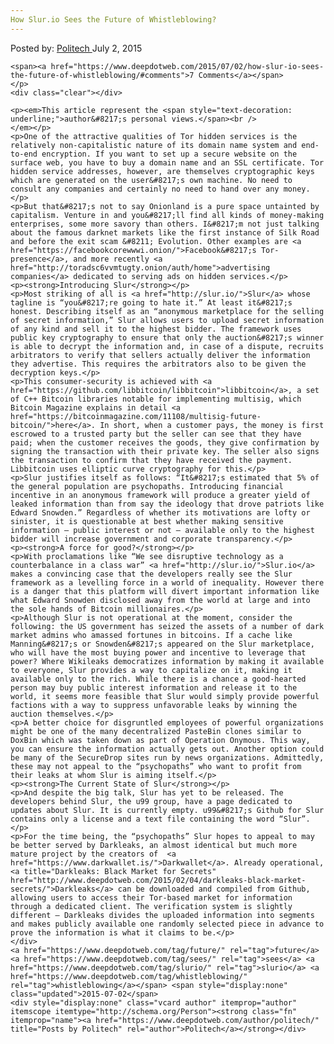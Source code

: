 ```yaml
---
How Slur.io Sees the Future of Whistleblowing?
---
```

<article class="post-listing post-9481 post type-post status-publish format-standard has-post-thumbnail hentry  tag-future tag-sees tag-slurio tag-whistleblowing">
    <div class="post-inner">
        <span>Posted by: <a href="https://www.deepdotweb.com/author/politech/" title="">Politech </a></span>
    <span>July 2, 2015</span>
    
    <span><a href="https://www.deepdotweb.com/2015/07/02/how-slur-io-sees-the-future-of-whistleblowing/#comments">7 Comments</a></span>
    </p>
    <div class="clear"></div>
    
    <p><em>This article represent the <span style="text-decoration: underline;">author&#8217;s personal views.</span><br />
    </em></p>
    <p>One of the attractive qualities of Tor hidden services is the relatively non-capitalistic nature of its domain name system and end-to-end encryption. If you want to set up a secure website on the surface web, you have to buy a domain name and an SSL certificate. Tor hidden service addresses, however, are themselves cryptographic keys which are generated on the user&#8217;s own machine. No need to consult any companies and certainly no need to hand over any money.</p>
    <p>But that&#8217;s not to say Onionland is a pure space untainted by capitalism. Venture in and you&#8217;ll find all kinds of money-making enterprises, some more savory than others. I&#8217;m not just talking about the famous darknet markets like the first instance of Silk Road and before the exit scam &#8211; Evolution. Other examples are <a href="https://facebookcorewwwi.onion/">Facebook&#8217;s Tor-presence</a>, and more recently <a href="http://toradsc6vvmtugty.onion/auth/home">advertising companies</a> dedicated to serving ads on hidden services.</p>
    <p><strong>Introducing Slur</strong></p>
    <p>Most striking of all is <a href="http://slur.io/">Slur</a> whose tagline is “you&#8217;re going to hate it.” At least it&#8217;s honest. Describing itself as an “anonymous marketplace for the selling of secret information,” Slur allows users to upload secret information of any kind and sell it to the highest bidder. The framework uses public key cryptography to ensure that only the auction&#8217;s winner is able to decrypt the information and, in case of a dispute, recruits arbitrators to verify that sellers actually deliver the information they advertise. This requires the arbitrators also to be given the decryption keys.</p>
    <p>This consumer-security is achieved with <a href="https://github.com/libbitcoin/libbitcoin">libbitcoin</a>, a set of C++ Bitcoin libraries notable for implementing multisig, which Bitcoin Magazine explains in detail <a href="https://bitcoinmagazine.com/11108/multisig-future-bitcoin/">here</a>. In short, when a customer pays, the money is first escrowed to a trusted party but the seller can see that they have paid; when the customer receives the goods, they give confirmation by signing the transaction with their private key. The seller also signs the transaction to confirm that they have received the payment. Libbitcoin uses elliptic curve cryptography for this.</p>
    <p>Slur justifies itself as follows: “It&#8217;s estimated that 5% of the general population are psychopaths. Introducing financial incentive in an anonymous framework will produce a greater yield of leaked information than from say the ideology that drove patriots like Edward Snowden.” Regardless of whether its motivations are lofty or sinister, it is questionable at best whether making sensitive information – public interest or not – available only to the highest bidder will increase government and corporate transparency.</p>
    <p><strong>A force for good?</strong></p>
    <p>With proclamations like “We see disruptive technology as a counterbalance in a class war” <a href="http://slur.io/">Slur.io</a> makes a convincing case that the developers really see the Slur framework as a levelling force in a world of inequality. However there is a danger that this platform will divert important information like what Edward Snowden disclosed away from the world at large and into the sole hands of Bitcoin millionaires.</p>
    <p>Although Slur is not operational at the moment, consider the following: the US government has seized the assets of a number of dark market admins who amassed fortunes in bitcoins. If a cache like Manning&#8217;s or Snowden&#8217;s appeared on the Slur marketplace, who will have the most buying power and incentive to leverage that power? Where Wikileaks democratizes information by making it available to everyone, Slur provides a way to capitalize on it, making it available only to the rich. While there is a chance a good-hearted person may buy public interest information and release it to the world, it seems more feasible that Slur would simply provide powerful factions with a way to suppress unfavorable leaks by winning the auction themselves.</p>
    <p>A better choice for disgruntled employees of powerful organizations might be one of the many decentralized PasteBin clones similar to DoxBin which was taken down as part of Operation Onymous. This way, you can ensure the information actually gets out. Another option could be many of the SecureDrop sites run by news organizations. Admittedly, these may not appeal to the “psychopaths” who want to profit from their leaks at whom Slur is aiming itself.</p>
    <p><strong>The Current State of Slur</strong></p>
    <p>And despite the big talk, Slur has yet to be released. The developers behind Slur, the u99 group, have a page dedicated to updates about Slur. It is currently empty. u99&#8217;s Github for Slur contains only a license and a text file containing the word “Slur”.</p>
    <p>For the time being, the “psychopaths” Slur hopes to appeal to may be better served by Darkleaks, an almost identical but much more mature project by the creators of  <a href="https://www.darkwallet.is/">Darkwallet</a>. Already operational, <a title="Darkleaks: Black Market for Secrets" href="http://www.deepdotweb.com/2015/02/04/darkleaks-black-market-secrets/">Darkleaks</a> can be downloaded and compiled from Github, allowing users to access their Tor-based market for information through a dedicated client. The verification system is slightly different – Darkleaks divides the uploaded information into segments and makes publicly available one randomly selected piece in advance to prove the information is what it claims to be.</p>
    </div>
    <a href="https://www.deepdotweb.com/tag/future/" rel="tag">future</a> <a href="https://www.deepdotweb.com/tag/sees/" rel="tag">sees</a> <a href="https://www.deepdotweb.com/tag/slurio/" rel="tag">slurio</a> <a href="https://www.deepdotweb.com/tag/whistleblowing/" rel="tag">whistleblowing</a></span> <span style="display:none" class="updated">2015-07-02</span>
    <div style="display:none" class="vcard author" itemprop="author" itemscope itemtype="http://schema.org/Person"><strong class="fn" itemprop="name"><a href="https://www.deepdotweb.com/author/politech/" title="Posts by Politech" rel="author">Politech</a></strong></div>
    

